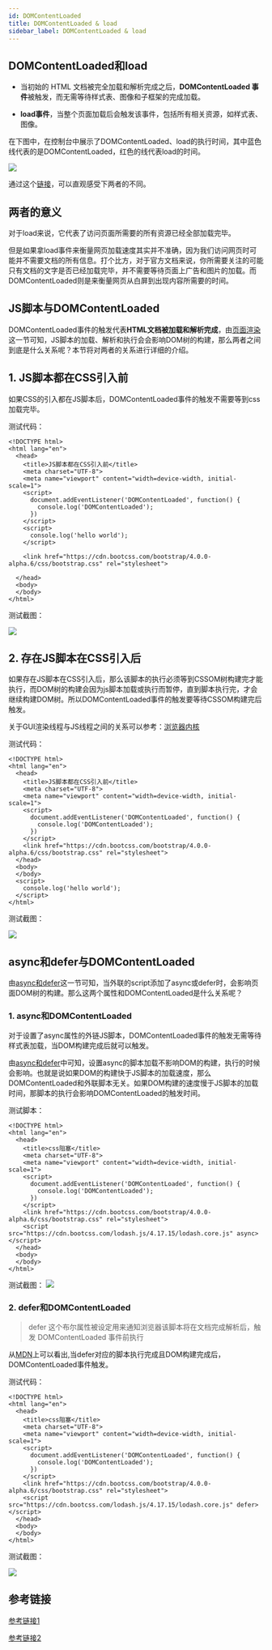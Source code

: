 ```yaml
---
id: DOMContentLoaded
title: DOMContentLoaded & load
sidebar_label: DOMContentLoaded & load
---
```


## DOMContentLoaded和load

- 当初始的 HTML 文档被完全加载和解析完成之后，**DOMContentLoaded 事件**被触发，而无需等待样式表、图像和子框架的完成加载。

- **load事件**，当整个页面加载后会触发该事件，包括所有相关资源，如样式表、图像。

在下图中，在控制台中展示了DOMContentLoaded、load的执行时间，其中蓝色线代表的是DOMContentLoaded，红色的线代表load的时间。

![](https://cosmos-x.oss-cn-hangzhou.aliyuncs.com/L5hJR0.png)

通过这个[链接](https://testdrive-archive.azurewebsites.net/HTML5/DOMContentLoaded/Default.html)，可以直观感受下两者的不同。

## 两者的意义

对于load来说，它代表了访问页面所需要的所有资源已经全部加载完毕。

但是如果拿load事件来衡量网页加载速度其实并不准确，因为我们访问网页时可能并不需要文档的所有信息。打个比方，对于官方文档来说，你所需要关注的可能只有文档的文字是否已经加载完毕，并不需要等待页面上广告和图片的加载。而DOMContentLoaded则是来衡量网页从白屏到出现内容所需要的时间。

## JS脚本与DOMContentLoaded

DOMContentLoaded事件的触发代表**HTML文档被加载和解析完成**，由[页面渲染](https://thinkbucket.github.io/docsite/docs/web/6.browser-rendering/page-rendering)这一节可知，JS脚本的加载、解析和执行会会影响DOM树的构建，那么两者之间到底是什么关系呢？本节将对两者的关系进行详细的介绍。

## 1. JS脚本都在CSS引入前

如果CSS的引入都在JS脚本后，DOMContentLoaded事件的触发不需要等到css加载完毕。

测试代码：

```
<!DOCTYPE html>
<html lang="en">
  <head>
    <title>JS脚本都在CSS引入前</title>
    <meta charset="UTF-8">
    <meta name="viewport" content="width=device-width, initial-scale=1">
    <script>
      document.addEventListener('DOMContentLoaded', function() {
        console.log('DOMContentLoaded');
      })
    </script>
    <script>
      console.log('hello world');
    </script>

    <link href="https://cdn.bootcss.com/bootstrap/4.0.0-alpha.6/css/bootstrap.css" rel="stylesheet">

  </head>
  <body>
  </body>
</html>
```
测试截图：

![](https://cosmos-x.oss-cn-hangzhou.aliyuncs.com/2ysZtE.png)

## 2. 存在JS脚本在CSS引入后

如果存在JS脚本在CSS引入后，那么该脚本的执行必须等到CSSOM树构建完才能执行，而DOM树的构建会因为js脚本加载或执行而暂停，直到脚本执行完，才会继续构建DOM树。所以DOMContentLoaded事件的触发要等待CSSOM构建完后触发。

关于GUI渲染线程与JS线程之间的关系可以参考：[浏览器内核](https://thinkbucket.github.io/docsite/docs/web/13.rendering-engine/rendering-engine)

测试代码：

```
<!DOCTYPE html>
<html lang="en">
  <head>
    <title>JS脚本都在CSS引入前</title>
    <meta charset="UTF-8">
    <meta name="viewport" content="width=device-width, initial-scale=1">
    <script>
      document.addEventListener('DOMContentLoaded', function() {
        console.log('DOMContentLoaded');
      })
    </script>
    <link href="https://cdn.bootcss.com/bootstrap/4.0.0-alpha.6/css/bootstrap.css" rel="stylesheet">
  </head>
  <body>
  </body>
  <script>
    console.log('hello world');
  </script>
</html>
```

测试截图：

![](https://cosmos-x.oss-cn-hangzhou.aliyuncs.com/cdZQTk.png)

## async和defer与DOMContentLoaded

由[async和defer](https://thinkbucket.github.io/docsite/docs/web/6.browser-rendering/async-defer)这一节可知，当外联的script添加了async或defer时，会影响页面DOM树的构建。那么这两个属性和DOMContentLoaded是什么关系呢？

### 1. async和DOMContentLoaded

对于设置了async属性的外链JS脚本，DOMContentLoaded事件的触发无需等待样式表加载，当DOM构建完成后就可以触发。

由[async和defer](https://thinkbucket.github.io/docsite/docs/web/6.browser-rendering/async-defer)中可知，设置async的脚本加载不影响DOM的构建，执行的时候会影响。也就是说如果DOM的构建快于JS脚本的加载速度，那么DOMContentLoaded和外联脚本无关。如果DOM构建的速度慢于JS脚本的加载时间，那脚本的执行会影响DOMContentLoaded的触发时间。

测试脚本：

```
<!DOCTYPE html>
<html lang="en">
  <head>
    <title>css阻塞</title>
    <meta charset="UTF-8">
    <meta name="viewport" content="width=device-width, initial-scale=1">
    <script>
      document.addEventListener('DOMContentLoaded', function() {
        console.log('DOMContentLoaded');
      })
    </script>
    <link href="https://cdn.bootcss.com/bootstrap/4.0.0-alpha.6/css/bootstrap.css" rel="stylesheet">
    <script src="https://cdn.bootcss.com/lodash.js/4.17.15/lodash.core.js" async></script>
  </head>
  <body>
  </body>
</html>

```
测试截图：
![](https://cosmos-x.oss-cn-hangzhou.aliyuncs.com/bh7fCd.png)

### 2. defer和DOMContentLoaded
> defer 这个布尔属性被设定用来通知浏览器该脚本将在文档完成解析后，触发 DOMContentLoaded 事件前执行

从[MDN](https://developer.mozilla.org/zh-CN/docs/Web/HTML/Element/script)上可以看出,当defer对应的脚本执行完成且DOM构建完成后，DOMContentLoaded事件触发。

测试代码：

```
<!DOCTYPE html>
<html lang="en">
  <head>
    <title>css阻塞</title>
    <meta charset="UTF-8">
    <meta name="viewport" content="width=device-width, initial-scale=1">
    <script>
      document.addEventListener('DOMContentLoaded', function() {
        console.log('DOMContentLoaded');
      })
    </script>
    <link href="https://cdn.bootcss.com/bootstrap/4.0.0-alpha.6/css/bootstrap.css" rel="stylesheet">
    <script src="https://cdn.bootcss.com/lodash.js/4.17.15/lodash.core.js" defer></script>
  </head>
  <body>
  </body>
</html>
```

测试截图：

![](https://cosmos-x.oss-cn-hangzhou.aliyuncs.com/uY4AEb.png)

## 参考链接

[参考链接1](https://juejin.im/post/5b88ddca6fb9a019c7717096#heading-0)

[参考链接2](https://zhuanlan.zhihu.com/p/25876048)
